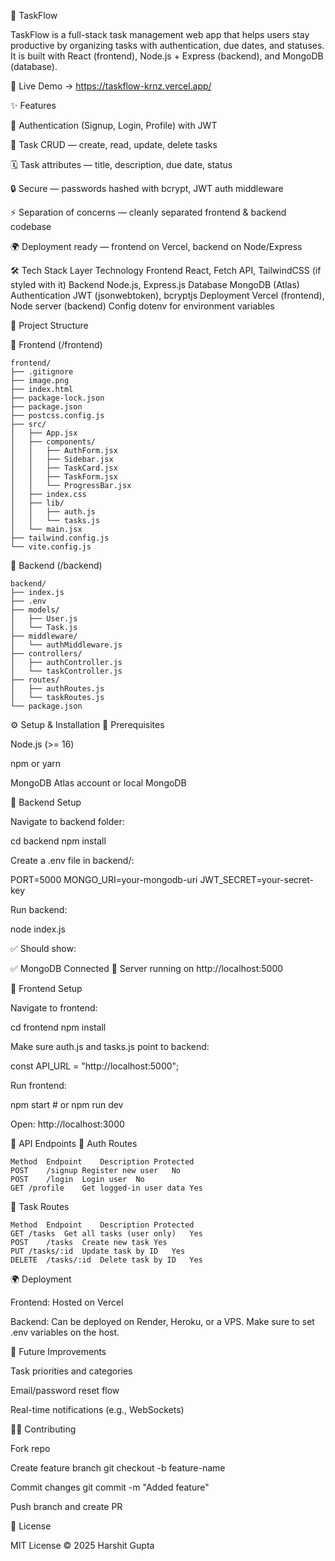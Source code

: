 🚀 TaskFlow

TaskFlow is a full-stack task management web app that helps users stay productive by organizing tasks with authentication, due dates, and statuses. It is built with React (frontend), Node.js + Express (backend), and MongoDB (database).

🔗 Live Demo → https://taskflow-krnz.vercel.app/

✨ Features

🔐 Authentication (Signup, Login, Profile) with JWT

📌 Task CRUD — create, read, update, delete tasks

🗓 Task attributes — title, description, due date, status

🔒 Secure — passwords hashed with bcrypt, JWT auth middleware

⚡ Separation of concerns — cleanly separated frontend & backend codebase

🌍 Deployment ready — frontend on Vercel, backend on Node/Express

🛠 Tech Stack
Layer	Technology
Frontend	React, Fetch API, TailwindCSS (if styled with it)
Backend	Node.js, Express.js
Database	MongoDB (Atlas)
Authentication	JWT (jsonwebtoken), bcryptjs
Deployment	Vercel (frontend), Node server (backend)
Config	dotenv for environment variables

📂 Project Structure

🔹 Frontend (/frontend)
```
frontend/
├── .gitignore
├── image.png
├── index.html
├── package-lock.json
├── package.json
├── postcss.config.js
├── src/
│   ├── App.jsx
│   ├── components/
│   │   ├── AuthForm.jsx
│   │   ├── Sidebar.jsx
│   │   ├── TaskCard.jsx
│   │   ├── TaskForm.jsx
│   │   └── ProgressBar.jsx
│   ├── index.css
│   ├── lib/
│   │   ├── auth.js
│   │   └── tasks.js
│   └── main.jsx
├── tailwind.config.js
└── vite.config.js

```
🔹 Backend (/backend)
```
backend/
├── index.js              
├── .env                  
├── models/
│   ├── User.js            
│   └── Task.js            
├── middleware/
│   └── authMiddleware.js    
├── controllers/
│   ├── authController.js   
│   └── taskController.js   
├── routes/
│   ├── authRoutes.js       
│   └── taskRoutes.js       
└── package.json
```
⚙️ Setup & Installation
🔹 Prerequisites

Node.js (>= 16)

npm or yarn

MongoDB Atlas account or local MongoDB

🔹 Backend Setup

Navigate to backend folder:

cd backend
npm install


Create a .env file in backend/:

PORT=5000
MONGO_URI=your-mongodb-uri
JWT_SECRET=your-secret-key


Run backend:

node index.js


✅ Should show:

✅ MongoDB Connected
🚀 Server running on http://localhost:5000

🔹 Frontend Setup

Navigate to frontend:

cd frontend
npm install


Make sure auth.js and tasks.js point to backend:

const API_URL = "http://localhost:5000";


Run frontend:

npm start   # or npm run dev


Open: http://localhost:3000

📌 API Endpoints
🔹 Auth Routes
```
Method	Endpoint	Description	Protected
POST	/signup	Register new user	No
POST	/login	Login user	No
GET	/profile	Get logged-in user data	Yes
```
🔹 Task Routes
```
Method	Endpoint	Description	Protected
GET	/tasks	Get all tasks (user only)	Yes
POST	/tasks	Create new task	Yes
PUT	/tasks/:id	Update task by ID	Yes
DELETE	/tasks/:id	Delete task by ID	Yes
```
🌍 Deployment

Frontend: Hosted on Vercel

Backend: Can be deployed on Render, Heroku, or a VPS. Make sure to set .env variables on the host.

🔮 Future Improvements

Task priorities and categories

Email/password reset flow

Real-time notifications (e.g., WebSockets)

👨‍💻 Contributing

Fork repo

Create feature branch git checkout -b feature-name

Commit changes git commit -m "Added feature"

Push branch and create PR

📄 License

MIT License © 2025 Harshit Gupta